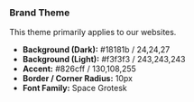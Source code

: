 <h3>Brand Theme</h3>

<p>This theme primarily applies to our websites.</p>

<ul>
  <li><strong>Background (Dark):</strong> #18181b / 24,24,27</li>
  <li><strong>Background (Light):</strong> #f3f3f3 / 243,243,243</li>
  <li><strong>Accent:</strong> #826cff / 130,108,255</li>
  <li><strong>Border / Corner Radius:</strong> 10px</li>
  <li><strong>Font Family:</strong> Space Grotesk</li>
</ul>
